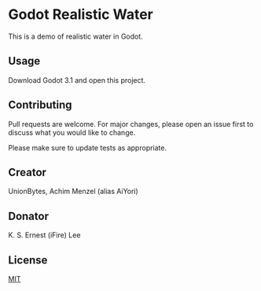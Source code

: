 # Godot Realistic Water 

This is a demo of realistic water in Godot.

## Usage

Download Godot 3.1 and open this project.

## Contributing
Pull requests are welcome. For major changes, please open an issue first to discuss what you would like to change.

Please make sure to update tests as appropriate.

## Creator
UnionBytes, Achim Menzel (alias AiYori)

## Donator
K. S. Ernest (iFire) Lee

## License
[MIT](https://choosealicense.com/licenses/mit/)
